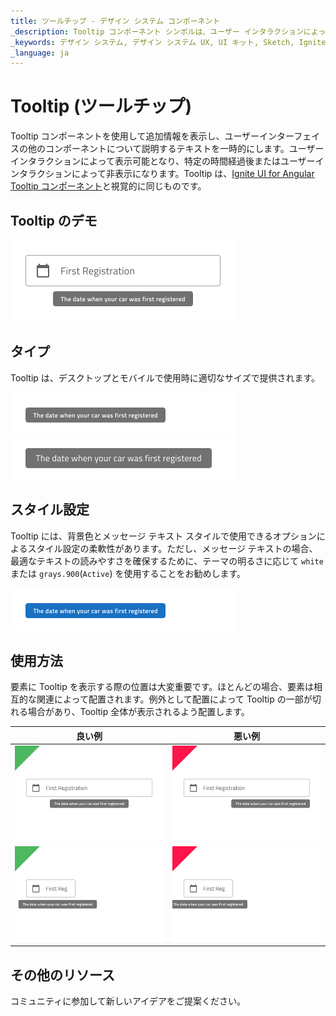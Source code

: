 ```yaml
---
title: ツールチップ - デザイン システム コンポーネント
_description: Tooltip コンポーネント シンボルは、ユーザー インタラクションによって追加情報をテキストで表示します。
_keywords: デザイン システム, デザイン システム UX, UI キット, Sketch, Ignite UI for Angular, Sketch to Angular, Angular, Angular デザイン システム, Sketch からコードをエクスポート, Angular 用のデザイン キット, Sketch HTML, Sketch to HTML, Sketch UI キット
_language: ja
---
```


# Tooltip (ツールチップ)

Tooltip コンポーネントを使用して追加情報を表示し、ユーザーインターフェイスの他のコンポーネントについて説明するテキストを一時的にします。ユーザーインタラクションによって表示可能となり、特定の時間経過後またはユーザーインタラクションによって非表示になります。Tooltip は、[Ignite UI for Angular Tooltip コンポーネント](https://jp.infragistics.com/products/ignite-ui-angular/angular/components/tooltip.html)と視覚的に同じものです。

## Tooltip のデモ

<img class="responsive-img" src="../images/tooltip_demo.png" srcset="../images/tooltip_demo@2x.png 2x" />

## タイプ

Tooltip は、デスクトップとモバイルで使用時に適切なサイズで提供されます。

<img class="responsive-img" src="../images/tooltip_desktop.png" srcset="../images/tooltip_desktop@2x.png 2x" />
<img class="responsive-img" src="../images/tooltip_mobile.png" srcset="../images/tooltip_mobile@2x.png 2x" />

## スタイル設定

Tooltip には、背景色とメッセージ テキスト スタイルで使用できるオプションによるスタイル設定の柔軟性があります。ただし、メッセージ テキストの場合、最適なテキストの読みやすさを確保するために、テーマの明るさに応じて `white` または `grays.900`(`Active`) を使用することをお勧めします。

<img class="responsive-img" src="../images/tooltip_styling.png" srcset="../images/tooltip_styling@2x.png 2x" />

## 使用方法

要素に Tooltip を表示する際の位置は大変重要です。ほとんどの場合、要素は相互的な関連によって配置されます。例外として配置によって Tooltip の一部が切れる場合があり、Tooltip 全体が表示されるよう配置します。

| 良い例                                                                               |悪い例                                                                                |
| -------------------------------------------------------------------------------- | ------------------------------------------------------------------------------------ |
| <img class="responsive-img" src="../images/tooltip_do1.png" srcset="../images/tooltip_do1@2x.png 2x" />|<img class="responsive-img" src="../images/tooltip_dont1.png" srcset="../images/tooltip_dont1@2x.png 2x" /> |
| <img class="responsive-img" src="../images/tooltip_do2.png" srcset="../images/tooltip_do2@2x.png 2x" />|<img class="responsive-img" src="../images/tooltip_dont2.png" srcset="../images/tooltip_dont2@2x.png 2x" /> |

## その他のリソース

コミュニティに参加して新しいアイデアをご提案ください。
